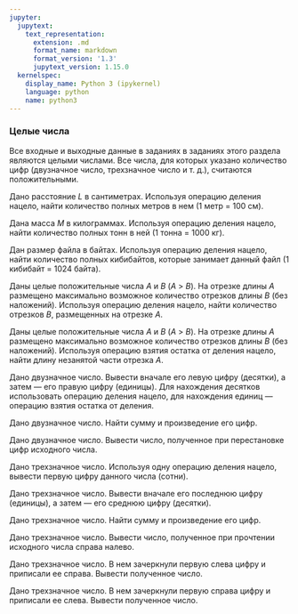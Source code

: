 ```yaml
---
jupyter:
  jupytext:
    text_representation:
      extension: .md
      format_name: markdown
      format_version: '1.3'
      jupytext_version: 1.15.0
  kernelspec:
    display_name: Python 3 (ipykernel)
    language: python
    name: python3
---
```


### Целые числа


Все входные и выходные данные в заданиях в заданиях этого раздела являются целыми числами.
Все числа, для которых указано количество цифр (двузначное число, трехзначное число
и т. д.), считаются положительными.


Дано расстояние $L$ в сантиметрах.
Используя операцию деления нацело, найти количество полных метров в нем
(1 метр = 100 см).


Дана масса $M$ в килограммах.
Используя операцию деления нацело, найти количество полных тонн в ней
(1 тонна = 1000 кг).


Дан размер файла в байтах.
Используя операцию деления нацело, найти количество полных кибибайтов,
которые занимает данный файл
(1 кибибайт = 1024 байта).


Даны целые положительные числа $A$ и $B$ ($A$ > $B$).
На отрезке длины $A$ размещено максимально возможное количество отрезков длины $B$
(без наложений).
Используя операцию деления нацело, найти количество отрезков $B$,
размещенных на отрезке $A$.


Даны целые положительные числа $A$ и $B$ ($A$ > $B$).
На отрезке длины $A$ размещено максимально возможное количество отрезков длины $B$
(без наложений).
Используя операцию взятия остатка от деления нацело, найти длину незанятой
части отрезка $A$.


Дано двузначное число.
Вывести вначале его левую цифру (десятки), а затем — его правую цифру (единицы).
Для нахождения десятков использовать операцию деления нацело,
для нахождения единиц — операцию взятия остатка от деления.


Дано двузначное число.
Найти сумму и произведение его цифр.


Дано двузначное число.
Вывести число, полученное при перестановке цифр исходного числа.


Дано трехзначное число.
Используя одну операцию деления нацело, вывести первую цифру данного числа (сотни).


Дано трехзначное число.
Вывести вначале его последнюю цифру (единицы), а затем — его среднюю цифру (десятки).


Дано трехзначное число.
Найти сумму и произведение его цифр.


Дано трехзначное число.
Вывести число, полученное при прочтении исходного числа справа налево.


Дано трехзначное число.
В нем зачеркнули первую слева цифру и приписали ее справа.
Вывести полученное число.


Дано трехзначное число.
В нем зачеркнули первую справа цифру и приписали ее слева.
Вывести полученное число.
